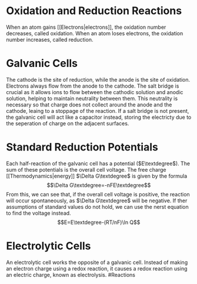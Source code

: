 # Oxidation and Reduction Reactions
When an atom gains [[Electrons|electrons]], the oxidation number decreases, called oxidation.
When an atom loses electrons,  the oxidation number increases, called reduction.
# Galvanic Cells
The cathode is the site of reduction, while the anode is the site of oxidation. Electrons always flow from the anode to the cathode.
The salt bridge is crucial as it allows ions to flow between the cathodic solution and anodic solution, helping to maintain neutrality between them. This neutrality is necessary so that charge does not collect around the anode and the cathode, leaing to a stoppage of the reaction. If a salt bridge is not present, the galvanic cell will act like a capacitor instead, storing the electricty due to the seperation of charge on the adjacent surfaces.
# Standard Reduction Potentials
Each half-reaction of the galvanic cell has a potential ($E\textdegree$). The sum of these potentials is the overall cell voltage.
The free charge [[Thermodynamics|energy]] $\Delta G\textdegree$ is given by the formula $$\Delta G\textdegree=-nFE\textdegree$$
From this, we can see that, if the overall cell voltage is positive, the reaction will occur spontaneously, as $\Delta G\textdegree$ will be negative.
If ther assumptions of standard values do not hold, we can use the nerst equation to find the voltage instead. $$E=E\textdegree-(RT/nF)\ln Q$$
# Electrolytic Cells
An electrolytic cell works the opposite of a galvanic cell. Instead of making an electron charge using a redox reaction, it causes a redox reaction using an electric charge, known as electrolysis.
#Reactions 
